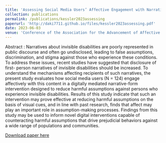 ```yaml
---
title: 'Assessing Social Media Users’ Affective Engagement with Narratives of Invisible Disability'
collection: publications
permalink: /publications/kessler2023assessing
paperurl: 'http://daki7711.github.io/files/kessler2023assessing.pdf'
date: 2023-06-03
venue: 'Conference of the Association for the Advancement of Affective Computing'
---
```


Abstract : Narratives about invisible disabilities are poorly represented in public discourse and often go undisclosed, leading to false assumptions, discrimination, and stigma against those who experience these conditions. To address these issues, recent studies have suggested that disclosure of first- person narratives of invisible disabilities should be increased. To understand the mechanisms affecting recipients of such narratives, the present study evaluates how social media users (N = 124) engage affectively with this content in a digitally mediated narrative-form intervention designed to reduce harmful assumptions against persons who experience invisible disabilities. Results of this study indicate that such an intervention may prove effective at reducing harmful assumptions on the basis of visual cues, and in line with past research, finds that affect may play an important role in assumption-making processes. Findings from this study may be used to inform novel digital interventions capable of counteracting harmful assumptions that drive prejudicial behaviors against a wide range of populations and communities.

[Download paper here](http://daki7711.github.io/files/kessler2023assessing.pdf)
